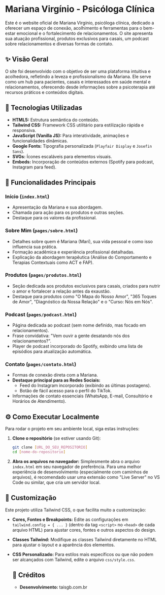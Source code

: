 # Mariana Virgínio - Psicóloga Clínica

Este é o website oficial de Mariana Virgínio, psicóloga clínica, dedicado a oferecer um espaço de conexão, acolhimento e ferramentas para o bem-estar emocional e o fortalecimento de relacionamentos. O site apresenta sua atuação profissional, produtos exclusivos para casais, um podcast sobre relacionamentos e diversas formas de contato.

## ✨ Visão Geral

O site foi desenvolvido com o objetivo de ser uma plataforma intuitiva e acolhedora, refletindo a leveza e profissionalismo da Mariana. Ele serve como um hub para pacientes, casais e interessados em saúde mental e relacionamentos, oferecendo desde informações sobre a psicoterapia até recursos práticos e conteúdos digitais.

## 🚀 Tecnologias Utilizadas

* **HTML5:** Estrutura semântica do conteúdo.
* **Tailwind CSS:** Framework CSS utilitário para estilização rápida e responsiva.
* **JavaScript (Vanilla JS):** Para interatividade, animações e funcionalidades dinâmicas.
* **Google Fonts:** Tipografia personalizada (`Playfair Display` e `Josefin Sans`).
* **SVGs:** Ícones escaláveis para elementos visuais.
* **Embeds:** Incorporação de conteúdos externos (Spotify para podcast, Instagram para feed).

## 🎯 Funcionalidades Principais

### Início (`index.html`)
* Apresentação da Mariana e sua abordagem.
* Chamada para ação para os produtos e outras seções.
* Destaque para os valores da profissional.

### Sobre Mim (`pages/sobre.html`)
* Detalhes sobre quem é Mariana (Mari), sua vida pessoal e como isso influencia sua prática.
* Formação acadêmica e experiência profissional detalhadas.
* Explicação da abordagem terapêutica (Análise do Comportamento e Terapias Contextuais como ACT e FAP).

### Produtos (`pages/produtos.html`)
* Seção dedicada aos produtos exclusivos para casais, criados para nutrir o amor e fortalecer a relação antes da exaustão.
* Destaque para produtos como "O Mapa do Nosso Amor", "365 Toques de Amor", "Diagnóstico da Nossa Relação" e o "Curso: Nós em Nós".

### Podcast (`pages/podcast.html`)
* Página dedicada ao podcast (sem nome definido, mas focado em relacionamentos).
* Frase convidativa: "Vem ouvir a gente desatando nós dos relacionamentos?".
* Player de podcast incorporado do Spotify, exibindo uma lista de episódios para atualização automática.

### Contato (`pages/contato.html`)
* Formas de conexão direta com a Mariana.
* **Destaque principal para as Redes Sociais:**
    * Feed do Instagram incorporado (exibindo as últimas postagens).
    * Botão de fácil acesso para o perfil do TikTok.
* Informações de contato essenciais (WhatsApp, E-mail, Consultório e Horários de Atendimento).

## ⚙️ Como Executar Localmente

Para rodar o projeto em seu ambiente local, siga estas instruções:

1.  **Clone o repositório** (se estiver usando Git):
    ```bash
    git clone [URL_DO_SEU_REPOSITORIO]
    cd [nome-do-repositorio]
    ```
2.  **Abra os arquivos no navegador:**
    Simplesmente abra o arquivo `index.html` em seu navegador de preferência. Para uma melhor experiência de desenvolvimento (especialmente com caminhos de arquivos), é recomendado usar uma extensão como "Live Server" no VS Code ou similar, que cria um servidor local.

## 🎨 Customização

Este projeto utiliza Tailwind CSS, o que facilita muito a customização:

* **Cores, Fontes e Breakpoints:** Edite as configurações em `tailwind.config = { ... }` (dentro da tag `<script>` no `<head>` de cada arquivo HTML) para ajustar cores, fontes e outros aspectos do design.
* **Classes Tailwind:** Modifique as classes Tailwind diretamente no HTML para ajustar o layout e a aparência dos elementos.
* **CSS Personalizado:** Para estilos mais específicos ou que não podem ser alcançados com Tailwind, edite o arquivo `css/style.css`.

  ## 🤝 Créditos
  * **Desenvolvimento:** taisgb.com.br
